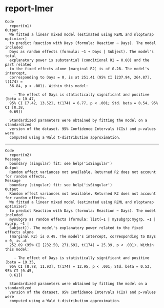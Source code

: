 # report-lmer

    Code
      report(m1)
    Output
      We fitted a linear mixed model (estimated using REML and nloptwrap optimizer)
      to predict Reaction with Days (formula: Reaction ~ Days). The model included
      Days as random effects (formula: ~1 + Days | Subject). The model's total
      explanatory power is substantial (conditional R2 = 0.80) and the part related
      to the fixed effects alone (marginal R2) is of 0.28. The model's intercept,
      corresponding to Days = 0, is at 251.41 (95% CI [237.94, 264.87], t(174) =
      36.84, p < .001). Within this model:
      
        - The effect of Days is statistically significant and positive (beta = 10.47,
      95% CI [7.42, 13.52], t(174) = 6.77, p < .001; Std. beta = 0.54, 95% CI [0.38,
      0.69])
      
      Standardized parameters were obtained by fitting the model on a standardized
      version of the dataset. 95% Confidence Intervals (CIs) and p-values were
      computed using a Wald t-distribution approximation.

---

    Code
      report(m2)
    Message
      boundary (singular) fit: see help('isSingular')
    Output
      Random effect variances not available. Returned R2 does not account for random effects.
    Message
      boundary (singular) fit: see help('isSingular')
    Output
      Random effect variances not available. Returned R2 does not account for random effects.
      We fitted a linear mixed model (estimated using REML and nloptwrap optimizer)
      to predict Reaction with Days (formula: Reaction ~ Days). The model included
      mysubgrp as random effects (formula: list(~1 | mysubgrp:mygrp, ~1 | mygrp, ~1 |
      Subject)). The model's explanatory power related to the fixed effects alone
      (marginal R2) is 0.49. The model's intercept, corresponding to Days = 0, is at
      252.09 (95% CI [232.50, 271.69], t(174) = 25.39, p < .001). Within this model:
      
        - The effect of Days is statistically significant and positive (beta = 10.35,
      95% CI [8.78, 11.93], t(174) = 12.95, p < .001; Std. beta = 0.53, 95% CI [0.45,
      0.61])
      
      Standardized parameters were obtained by fitting the model on a standardized
      version of the dataset. 95% Confidence Intervals (CIs) and p-values were
      computed using a Wald t-distribution approximation.

